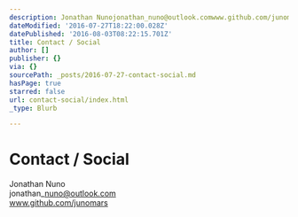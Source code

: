 ```yaml
---
description: Jonathan Nunojonathan_nuno@outlook.comwww.github.com/junomars
dateModified: '2016-07-27T18:22:00.028Z'
datePublished: '2016-08-03T08:22:15.701Z'
title: Contact / Social
author: []
publisher: {}
via: {}
sourcePath: _posts/2016-07-27-contact-social.md
hasPage: true
starred: false
url: contact-social/index.html
_type: Blurb

---
```

# Contact / Social

Jonathan Nuno  
jonathan\_nuno@outlook.com  
www.github.com/junomars